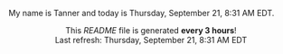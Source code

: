 My name is Tanner and today is Thursday, September 21, 8:31 AM EDT.

<p align="center">This <i>README</i> file is generated <b>every 3 hours</b>!</br>Last refresh: Thursday, September 21, 8:31 AM EDT<br /></p>
